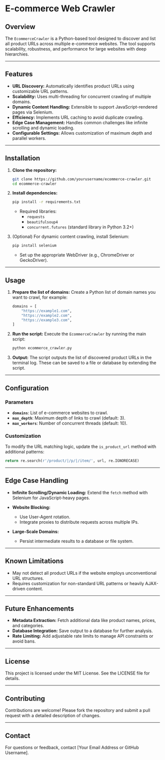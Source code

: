 # E-commerce Web Crawler

## Overview
The `EcommerceCrawler` is a Python-based tool designed to discover and list all product URLs across multiple e-commerce websites. The tool supports scalability, robustness, and performance for large websites with deep hierarchies.

---

## Features

- **URL Discovery:** Automatically identifies product URLs using customizable URL patterns.
- **Scalability:** Uses multi-threading for concurrent crawling of multiple domains.
- **Dynamic Content Handling:** Extensible to support JavaScript-rendered pages via Selenium.
- **Efficiency:** Implements URL caching to avoid duplicate crawling.
- **Edge Case Management:** Handles common challenges like infinite scrolling and dynamic loading.
- **Configurable Settings:** Allows customization of maximum depth and parallel workers.

---

## Installation

1. **Clone the repository:**
   ```bash
   git clone https://github.com/yourusername/ecommerce-crawler.git
   cd ecommerce-crawler
   ```

2. **Install dependencies:**
   ```bash
   pip install -r requirements.txt
   ```

   - Required libraries:
     - `requests`
     - `beautifulsoup4`
     - `concurrent.futures` (standard library in Python 3.2+)

3. (Optional) For dynamic content crawling, install Selenium:
   ```bash
   pip install selenium
   ```
   - Set up the appropriate WebDriver (e.g., ChromeDriver or GeckoDriver).

---

## Usage

1. **Prepare the list of domains:**
   Create a Python list of domain names you want to crawl, for example:
   ```python
   domains = [
       "https://example1.com",
       "https://example2.com",
       "https://example3.com",
   ]
   ```

2. **Run the script:**
   Execute the `EcommerceCrawler` by running the main script:
   ```bash
   python ecommerce_crawler.py
   ```

3. **Output:**
   The script outputs the list of discovered product URLs in the terminal log. These can be saved to a file or database by extending the script.

---

## Configuration

### Parameters

- **`domains`**: List of e-commerce websites to crawl.
- **`max_depth`**: Maximum depth of links to crawl (default: 3).
- **`max_workers`**: Number of concurrent threads (default: 10).

### Customization

To modify the URL matching logic, update the `is_product_url` method with additional patterns:
```python
return re.search(r'/product/|/p/|/item/', url, re.IGNORECASE)
```

---

## Edge Case Handling

- **Infinite Scrolling/Dynamic Loading:**
  Extend the `fetch` method with Selenium for JavaScript-heavy pages.

- **Website Blocking:**
  - Use User-Agent rotation.
  - Integrate proxies to distribute requests across multiple IPs.

- **Large-Scale Domains:**
  - Persist intermediate results to a database or file system.

---

## Known Limitations

- May not detect all product URLs if the website employs unconventional URL structures.
- Requires customization for non-standard URL patterns or heavily AJAX-driven content.

---

## Future Enhancements

- **Metadata Extraction:** Fetch additional data like product names, prices, and categories.
- **Database Integration:** Save output to a database for further analysis.
- **Rate Limiting:** Add adjustable rate limits to manage API constraints or avoid bans.

---

## License

This project is licensed under the MIT License. See the LICENSE file for details.

---

## Contributing

Contributions are welcome! Please fork the repository and submit a pull request with a detailed description of changes.

---

## Contact
For questions or feedback, contact [Your Email Address or GitHub Username].

